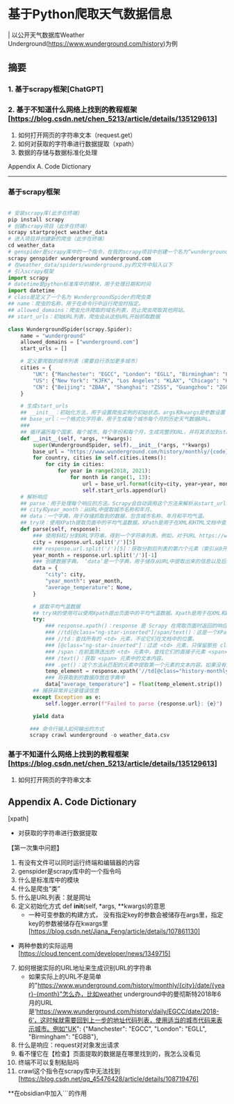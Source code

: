 # 基于Python爬取天气数据信息
| 以公开天气数据库Weather Underground(https://www.wunderground.com/history)为例


## 摘要
### 1. 基于scrapy框架[ChatGPT]

### 2. 基于不知道什么网络上找到的教程框架[https://blog.csdn.net/chen_5213/article/details/135129613]
1. 如何打开网页的字符串文本（request.get）
2. 如何对获取的字符串进行数据提取（xpath）
3. 数据的存储与数据标准化处理

Appendix A. Code Dictionary

***
### 基于scrapy框架
```Python

# 安装scrapy库(此步在终端)
pip install scrapy
# 创建scrapy项目（此步在终端）
scrapy startproject weather_data
# 进入项目并创建新的爬虫（此步在终端）
cd weather_data
# genspider是scrapy库中的一个指令，在我的scrapy项目中创建一个名为“wunderground”的爬虫，该爬虫将以‘wunderground.com’为目标域名。
scrapy genspider wunderground wunderground.com
# 在weather_data/spiders/wunderground.py的文件中贴入以下
# 引入scrapy框架
import scrapy
# datetime是python标准库中的模块，用于处理日期和时间
import datetime
# class是定义了一个名为 WundergroundSpider的爬虫类
## name：爬虫的名称，用于在命令行中运行爬虫时指定。
## allowed_domains：爬虫允许爬取的域名列表，防止爬虫爬取其他网站。
## start_urls：初始URL列表，爬虫会从这些URL开始抓取数据

class WundergroundSpider(scrapy.Spider):
    name = "wunderground"
    allowed_domains = ["wunderground.com"]
    start_urls = []

    # 定义要爬取的城市列表（需要自行添加更多城市）
    cities = {
        "UK": {"Manchester": "EGCC", "London": "EGLL", "Birmingham": "EGBB"},
        "US": {"New York": "KJFK", "Los Angeles": "KLAX", "Chicago": "KORD"},
        "CN": {"Beijing": "ZBAA", "Shanghai": "ZSSS", "Guangzhou": "ZGGG"}
    }

    # 生成start_urls
    ## __init__：初始化方法，用于设置爬虫实例的初始状态。args和kwargs是参数设置
    ## base_url：一个格式化字符串，用于生成每个城市每个月的历史天气数据URL。
    ### 
    ## 循环遍历每个国家、每个城市、每个年份和每个月，生成完整的URL，并将其添加到start_urls列表中（先收集所有的网址）
    def __init__(self, *args, **kwargs):
        super(WundergroundSpider, self).__init__(*args, **kwargs)
        base_url = "https://www.wunderground.com/history/monthly/{code}/date/{year}-{month}"
        for country, cities in self.cities.items():
            for city in cities:
                for year in range(2018, 2021):
                    for month in range(1, 13):
                        url = base_url.format(city=city, year=year, month=month)
                        self.start_urls.append(url)
    # 解析响应
    ## parse：用于处理每个响应的方法。Scrapy会自动调用这个方法来解析从start_urls中抓取到的每个页面。
    ## city和year_month：从URL中提取城市名称和年月。
    ## data：一个字典，用于存储抓取到的数据，包含城市名称、年月和平均气温。
    ## try块：使用XPath提取页面中的平均气温数据。XPath是用于在XML和HTML文档中查找数据的语言。
    def parse(self, response):
        ### 使用斜杠/分割URL字符串，得到一个字符串列表。例如，对于URL https://www.wunderground.com/history/daily/EGCC/date/2018-6，分割后的列表是 ['https:', '', 'www.wunderground.com', 'history', 'daily', 'EGCC', 'date', '2018-6']
        city = response.url.split('/')[5]
        ### response.url.split('/')[5]：获取分割后列表的第六个元素（索引从0开始计数），即城市代码。对于上述示例URL，这个值是 EGCC。下面时间-1是指最后一个元素，即年月信息，因此这个值是‘2018-06’
        year_month = response.url.split('/')[-1]
        ### 创建数据字典。 ‘data’是一个字典，用于储存从URL中提取出来的信息以及后续提取的平均气温数据。在data这个字典中，将city放在‘city’这个键名下，把年月放在‘year_month’这个键名下，并初始化平均气温的键名，值设为missing value，在python中是none。
        data = {
            "city": city,
            "year_month": year_month,
            "average_temperature": None,
        }

        # 提取平均气温数据
        ## try块的使用可以使用Xpath提出页面中的平均气温数据。Xpath是用于在XML和HTML文档中查找数据的语言
        try:
            ### response.xpath()：response 是 Scrapy 在爬取页面时返回的响应对象。xpath() 方法用于在这个响应的HTML文档中查找符合特定XPath表达式的元素。
            ### //td[@class="ng-star-inserted"]/span/text()：这是一个XPath表达式，用于查找目标元素。
            ### //td：查找所有的 <td> 元素，不论它们在文档中的位置。
            ### [@class="ng-star-inserted"]：过滤 <td> 元素，只保留那些 class 属性值为 "ng-star-inserted" 的元素。
            ### /span：在前面筛选出的 <td> 元素中，查找它们的直接子元素 <span>。
            ### /text()：获取 <span> 元素中的文本内容。
            ### .get()：这个方法从匹配的元素中提取第一个元素的文本内容。如果没有匹配的元素，它会返回 None
            temp_element = response.xpath('//td[@class="history-monthly-summary"]/span/text()').get()
            ### 将获取到的数据存放在字典中
            data["average_temperature"] = float(temp_element.strip())
        ## 捕获异常并记录错误信息
        except Exception as e:
            self.logger.error(f"Failed to parse {response.url}: {e}")

        yield data

       ### 命令行输入如何输出的方式
       scrapy crawl wunderground -o weather_data.csv

```


### 基于不知道什么网络上找到的教程框架[https://blog.csdn.net/chen_5213/article/details/135129613]
1. 如何打开网页的字符串文本


## Appendix A. Code Dictionary
[xpath]
- 对获取的字符串进行数据提取

【第一次集中问题】
1. 有没有文件可以同时运行终端和编辑器的内容
2.  genspider是scrapy库中的一个指令吗
3. 什么是标准库中的模块
4. 什么是爬虫“类”
5. 什么是URL列表：就是网址
6.  定义初始化方式 def __init__(self, *args, **kwargs)的意思
    - 一种可变参数的构建方式， 没有指定key的参数会被储存在args里，指定key的参数被储存在kwargs里 [https://blog.csdn.net/Jiana_Feng/article/details/107861130]
  - 两种参数的实际运用 [https://cloud.tencent.com/developer/news/1349715]
7. 如何根据实际的URL地址来生成识别URL的字符串
   - 如果实际上的URL不是简单的"https://www.wunderground.com/history/monthly/{city}/date/{year}-{month}"怎么办，比如weather underground中的曼彻斯特2018年6月的URL是‘https://www.wunderground.com/history/daily/EGCC/date/2018-6’，这时候就需要回到上一步的地址代码列表，使用适当的城市代码来表示城市。例如"UK": {"Manchester": "EGCC", "London": "EGLL", "Birmingham": "EGBB"},
8. 什么是响应：request对对象发出请求
9. 看不懂它在【检查】页面提取的数据是在哪里找到的，我怎么没看见
10. 终端不可以复制粘贴吗
11. crawl这个指令在scrapy库中无法找到 [https://blog.csdn.net/qq_45476428/article/details/108719476]

**在obsidian中加入```的作用

